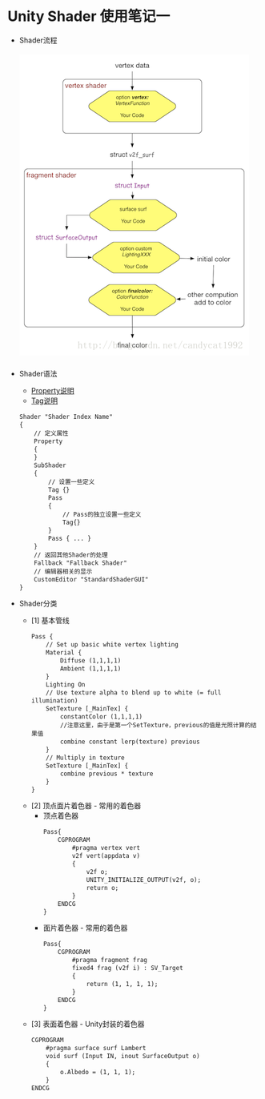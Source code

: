 Unity Shader 使用笔记一
==========================================
* Shader流程
    ##### ![](https://github.com/fankidark/blog/blob/master/assets/shaderlab/shader_process.png)

* Shader语法
    - [Property说明](https://github.com/fankidark/blog/blob/master/themes/shaderlab/shader_lab_property.md)
    - [Tag说明](https://github.com/fankidark/blog/blob/master/themes/shaderlab/shader_lab_tag.md)
    ``` shader
    Shader "Shader Index Name"
    {
        // 定义属性
        Property
        {
        }
        SubShader
        {
            // 设置一些定义
            Tag {}
            Pass
            {
                // Pass的独立设置一些定义
                Tag{}
            }
            Pass { ... }
        }
        // 返回其他Shader的处理
        Fallback "Fallback Shader"
        // 编辑器相关的显示
        CustomEditor "StandardShaderGUI"
    }
    ```

* Shader分类
    * [1] 基本管线
        ``` shader
        Pass {
            // Set up basic white vertex lighting
            Material {
                Diffuse (1,1,1,1)
                Ambient (1,1,1,1)
            }
            Lighting On
            // Use texture alpha to blend up to white (= full illumination)
            SetTexture [_MainTex] {
                constantColor (1,1,1,1)
                //注意这里，由于是第一个SetTexture，previous的值是光照计算的结果值
                combine constant lerp(texture) previous 
            }
            // Multiply in texture
            SetTexture [_MainTex] {
                combine previous * texture
            }
        }
        ```
    * [2] 顶点面片着色器 - 常用的着色器
        * 顶点着色器
            ``` shader
            Pass{
                CGPROGRAM
                    #pragma vertex vert
                    v2f vert(appdata v)
                    {
                        v2f o;
                        UNITY_INITIALIZE_OUTPUT(v2f, o);
                        return o;
                    }
                ENDCG
            }
            ```
        * 面片着色器 - 常用的着色器
            ``` shader
            Pass{
                CGPROGRAM
                    #pragma fragment frag
                    fixed4 frag (v2f i) : SV_Target
                    {
                        return (1, 1, 1, 1);
                    }
                ENDCG
            }
            ```
    * [3] 表面着色器 - Unity封装的着色器
        ``` shader
        CGPROGRAM
            #pragma surface surf Lambert
            void surf (Input IN, inout SurfaceOutput o) 
            {
                o.Albedo = (1, 1, 1);
            }
        ENDCG
        ```
